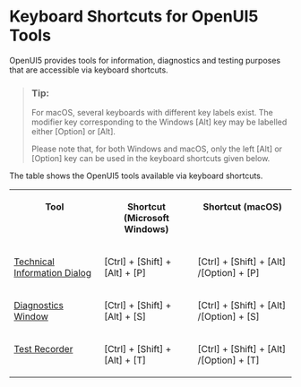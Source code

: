 <!-- loio154844c3ac2a4675a37aeb6259a5e034 -->

# Keyboard Shortcuts for OpenUI5 Tools

OpenUI5 provides tools for information, diagnostics and testing purposes that are accessible via keyboard shortcuts.

> ### Tip:  
> For macOS, several keyboards with different key labels exist. The modifier key corresponding to the Windows [Alt\] key may be labelled either [Option\] or [Alt\].
> 
> Please note that, for both Windows and macOS, only the left [Alt\] or [Option\] key can be used in the keyboard shortcuts given below.

The table shows the OpenUI5 tools available via keyboard shortcuts.


<table>
<tr>
<th valign="top">

Tool

</th>
<th valign="top">

Shortcut \(Microsoft Windows\)

</th>
<th valign="top">

Shortcut \(macOS\)

</th>
</tr>
<tr>
<td valign="top">

[Technical Information Dialog](../04_Essentials/technical-information-dialog-616a3ef.md#loio616a3ef07f554e20a3adf749c11f64e9) 

</td>
<td valign="top">

[Ctrl\] + [Shift\] + [Alt\] + [P\]  

</td>
<td valign="top">

[Ctrl\] + [Shift\] + [Alt\] /[Option\] + [P\]  

</td>
</tr>
<tr>
<td valign="top">

[Diagnostics Window](../04_Essentials/diagnostics-6ec18e8.md#loio6ec18e80b0ce47f290bc2645b0cc86e6) 

</td>
<td valign="top">

[Ctrl\] + [Shift\] + [Alt\] + [S\]  

</td>
<td valign="top">

[Ctrl\] + [Shift\] + [Alt\] /[Option\] + [S\]  

</td>
</tr>
<tr>
<td valign="top">

[Test Recorder](../04_Essentials/test-recorder-2535ef9.md) 

</td>
<td valign="top">

[Ctrl\] + [Shift\] + [Alt\] + [T\]  

</td>
<td valign="top">

[Ctrl\] + [Shift\] + [Alt\] /[Option\] + [T\]  

</td>
</tr>
</table>

